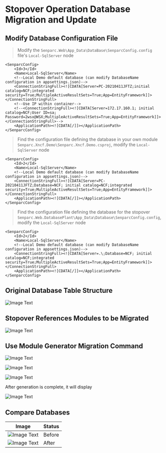 # Stopover Operation Database Migration and Update

## Modify Database Configuration File

> Modify the `Senparc.Web\App_Data\DataBase\SenparcConfig.config` file's `Local-SqlServer` node

    <SenparcConfig>
    	<Id>3</Id>
    	<Name>Local-SqlServer</Name>
    	<!--Local Demo default database (can modify DatabaseName configuration in appsettings.json)-->
    	<ConnectionStringFull><![CDATA[Server=PC-20210411JFTZ;initial catalog=NCF;integrated security=True;MultipleActiveResultSets=True;App=EntityFramework]]></ConnectionStringFull>
    	<!--Use IP within container-->
    	<!--<ConnectionStringFull><![CDATA[Server=172.17.160.1; initial catalog=NCF;User ID=sa; Password=2wsx@WSX;MultipleActiveResultSets=True;App=EntityFramework]]></ConnectionStringFull>-->
    	<ApplicationPath><![CDATA[/]]></ApplicationPath>
    </SenparcConfig>

> Find the configuration file defining the database in your own module `Senparc.Xncf.Demo\Senparc.Xncf.Demo.csproj`, modify the `Local-SqlServer` node

    <SenparcConfig>
    	<Id>2</Id>
    	<Name>Local-SqlServer</Name>
    	<!--Local Demo default database (can modify DatabaseName configuration in appsettings.json)-->
    	<ConnectionStringFull><![CDATA[Server=PC-20210411JFTZ;Database=NCF; initial catalog=NCF;integrated security=True;MultipleActiveResultSets=True;App=EntityFramework]]></ConnectionStringFull>
    	<ApplicationPath><![CDATA[/]]></ApplicationPath>
    </SenparcConfig>

> Find the configuration file defining the database for the stopover `Senparc.Web.DatabasePlant\App_Data\Database\SenparcConfig.config`, modify the `Local-SqlServer` node

    <SenparcConfig>
    	<Id>2</Id>
    	<Name>Local-SqlServer</Name>
    	<!--Local Demo default database (can modify DatabaseName configuration in appsettings.json)-->
    	<ConnectionStringFull><![CDATA[Server=.\;Database=NCF; initial catalog=NCF;integrated security=True;MultipleActiveResultSets=True;App=EntityFramework]]></ConnectionStringFull>
    	<ApplicationPath><![CDATA[/]]></ApplicationPath>
    </SenparcConfig>

## Original Database Table Structure

![Image Text](./images/origin-database-table-struct.png)

## Stopover References Modules to be Migrated

![Image Text](./images/add-refrence.png)

## Use Module Generator Migration Command

![Image Text](./images/use-module-migration-command.png)

![Image Text](./images/xncf-module-add-migration.png)

![Image Text](./images/add-migration-success.png)

After generation is complete, it will display

![Image Text](./images/migration-file.png)

## Compare Databases

| Image                                                    | Status |
| -------------------------------------------------------- | ------ |
| ![Image Text](./images/origin-database-table-struct.png) | Before |
| ![Image Text](./images/new-table-field.png)              | After  |
